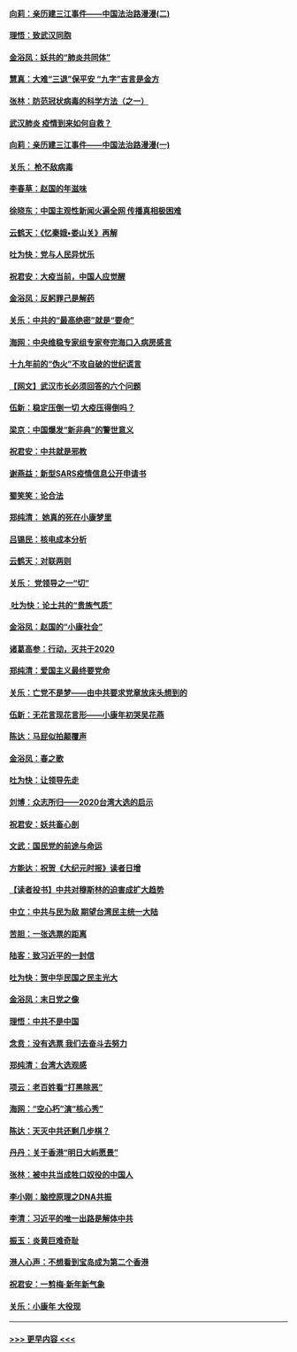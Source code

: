 #### [向莉：亲历建三江事件——中国法治路漫漫(二)](../pages/nsc993/n11829102.md?t=01302344) 
#### [理悟：致武汉同胞](../pages/nsc993/n11831522.md?t=01302344) 
#### [金浴凤：妖共的“肺炎共同体”](../pages/nsc993/n11829448.md?t=01302344) 
#### [慧真：大难“三退”保平安 “九字”吉言是金方](../pages/nsc993/n11829501.md?t=01302344) 
#### [张林：防范冠状病毒的科学方法（之一）](../pages/nsc993/n11828618.md?t=01302344) 
#### [武汉肺炎 疫情到来如何自救？](../pages/nsc993/n11827632.md?t=01302344) 
#### [向莉：亲历建三江事件——中国法治路漫漫(一)](../pages/nsc993/n11827190.md?t=01302344) 
#### [关乐： 枪不敌病毒](../pages/nsc993/n11826746.md?t=01302344) 
#### [李春草：赵国的年滋味](../pages/nsc993/n11826321.md?t=01302344) 
#### [徐晓东：中国主观性新闻火遍全网 传播真相极困难](../pages/nsc993/n11826508.md?t=01302344) 
#### [云鹤天：《忆秦娥▪娄山关》再解](../pages/nsc993/n11824682.md?t=01302344) 
#### [吐为快：党与人民异忧乐](../pages/nsc993/n11824660.md?t=01302344) 
#### [祝君安：大疫当前，中国人应觉醒](../pages/nsc993/n11821946.md?t=01302344) 
#### [金浴凤：反躬罪己是解药](../pages/nsc993/n11820280.md?t=01302344) 
#### [关乐：中共的“最高绝密”就是“要命”](../pages/nsc993/n11816946.md?t=01302344) 
#### [海网：中央维稳专家组专家夸完海口入病房感言](../pages/nsc993/n11815138.md?t=01302344) 
#### [十九年前的“伪火”不攻自破的世纪谎言](../pages/nsc993/n11813238.md?t=01302344) 
#### [【网文】武汉市长必须回答的六个问题](../pages/nsc993/n11813848.md?t=01302344) 
#### [伍新：稳定压倒一切 大疫压得倒吗？](../pages/nsc993/n11812634.md?t=01302344) 
#### [梁京：中国爆发“新非典”的警世意义](../pages/nsc993/n11812554.md?t=01302344) 
#### [祝君安：中共就是邪教](../pages/nsc993/n11812431.md?t=01302344) 
#### [谢燕益：新型SARS疫情信息公开申请书](../pages/nsc993/n11808840.md?t=01302344) 
#### [蜀笑笑：论合法](../pages/nsc993/n11808064.md?t=01302344) 
#### [郑纯清： 她真的死在小康梦里](../pages/nsc993/n11806623.md?t=01302344) 
#### [吕锡民：核电成本分析](../pages/nsc993/n11806284.md?t=01302344) 
#### [云鹤天：对联两则](../pages/nsc993/n11805957.md?t=01302344) 
#### [关乐： 党领导之一“切”](../pages/nsc993/n11804505.md?t=01302344) 
#### [ 吐为快：论土共的“贵族气质”](../pages/nsc993/n11804490.md?t=01302344) 
#### [金浴凤：赵国的“小康社会”](../pages/nsc993/n11804452.md?t=01302344) 
#### [诸葛高参：行动，灭共于2020](../pages/nsc993/n11804120.md?t=01302344) 
#### [郑纯清：爱国主义最终要党命](../pages/nsc993/n11802197.md?t=01302344) 
#### [关乐：亡党不是梦——由中共要求党章放床头想到的](../pages/nsc993/n11802156.md?t=01302344) 
#### [伍新：无花言现花言形——小康年初哭吴花燕](../pages/nsc993/n11800044.md?t=01302344) 
#### [陈达：马屁似拍颠覆声](../pages/nsc993/n11800010.md?t=01302344) 
#### [金浴凤：春之歌](../pages/nsc993/n11797687.md?t=01302344) 
#### [吐为快：让领导先走](../pages/nsc993/n11797512.md?t=01302344) 
#### [刘博：众志所归——2020台湾大选的启示](../pages/nsc993/n11796878.md?t=01302344) 
#### [祝君安：妖共畜心剖](../pages/nsc993/n11794273.md?t=01302344) 
#### [文武：国民党的前途与命运](../pages/nsc993/n11794198.md?t=01302344) 
#### [方能达：祝贺《大纪元时报》读者日增](../pages/nsc993/n11793807.md?t=01302344) 
#### [【读者投书】中共对穆斯林的迫害成扩大趋势](../pages/nsc993/n11791371.md?t=01302344) 
#### [中立：中共与民为敌 期望台湾民主统一大陆](../pages/nsc993/n11790392.md?t=01302344) 
#### [苦胆：一张选票的距离](../pages/nsc993/n11788914.md?t=01302344) 
#### [陆客：致习近平的一封信](../pages/nsc993/n11788867.md?t=01302344) 
#### [吐为快：贺中华民国之民主光大](../pages/nsc993/n11788618.md?t=01302344) 
#### [金浴凤：末日党之像](../pages/nsc993/n11787475.md?t=01302344) 
#### [理悟：中共不是中国](../pages/nsc993/n11787463.md?t=01302344) 
#### [念贲：没有选票  我们去奋斗去努力](../pages/nsc993/n11787398.md?t=01302344) 
#### [郑纯清：台湾大选观感](../pages/nsc993/n11786210.md?t=01302344) 
#### [项云：老百姓看“打黑除恶”](../pages/nsc993/n11785398.md?t=01302344) 
#### [海网：“空心朽”演“核心秀”](../pages/nsc993/n11783874.md?t=01302344) 
#### [陈达：天灭中共还剩几步棋？](../pages/nsc993/n11783719.md?t=01302344) 
#### [丹丹：关于香港“明日大屿愿景”](../pages/nsc993/n11783273.md?t=01302344) 
#### [张林：被中共当成牲口奴役的中国人](../pages/nsc993/n11782397.md?t=01302344) 
#### [李小刚：脑控原理之DNA共振](../pages/nsc993/n11780962.md?t=01302344) 
#### [李清：习近平的唯一出路是解体中共](../pages/nsc993/n11780866.md?t=01302344) 
#### [振玉：炎黄巨难奇耻](../pages/nsc993/n11779632.md?t=01302344) 
#### [港人心声：不想看到宝岛成为第二个香港](../pages/nsc993/n11778817.md?t=01302344) 
#### [祝君安：一剪梅‧新年新气象](../pages/nsc993/n11776340.md?t=01302344) 
#### [关乐：小康年 大役现](../pages/nsc993/n11774213.md?t=01302344) 

----
#### [ >>> 更早内容 <<< ](../indexes/nsc993-earlier.md)
